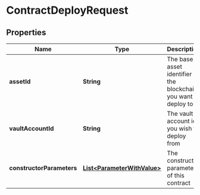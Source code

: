 

# ContractDeployRequest


## Properties

| Name | Type | Description | Notes |
|------------ | ------------- | ------------- | -------------|
|**assetId** | **String** | The base asset identifier of the blockchain you want to deploy to |  |
|**vaultAccountId** | **String** | The vault account id you wish to deploy from |  |
|**constructorParameters** | [**List&lt;ParameterWithValue&gt;**](ParameterWithValue.md) | The constructor parameters of this contract |  [optional] |



